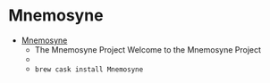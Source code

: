 # Mnemosyne
- [Mnemosyne](https://mnemosyne-proj.org/)
  -  The Mnemosyne Project                             Welcome to the Mnemosyne Project                          
  - 
  - `brew cask install Mnemosyne`
